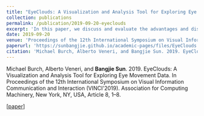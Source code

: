 ```yaml
---
title: "EyeClouds: A Visualization and Analysis Tool for Exploring Eye Movement Data"
collection: publications
permalink: /publication/2019-09-20-eyeclouds
excerpt: 'In this paper, we discuss and evaluate the advantages and disadvantages of several techniques to visualize and analyze eye movement data tracked and recorded from public transport map viewers in a formerly conducted eye tracking experiment. Such techniques include heat maps and gaze stripes. To overcome the disadvantages and improve the effectiveness of those techniques, we present a viable solution that makes use of existing techniques such as heat maps and gaze stripes, as well as attention clouds which are inspired by the general concept of word clouds. We also develop a web application with interactive attention clouds, named the EyeCloud, to put theory into practice. The main objective of this paper is to help public transport map designers and producers gain feedback and insights on how the current design of the map can be further improved, by leveraging on the visualization tool. In addition, this visualization tool, the EyeCloud, can be easily extended to many other purposes with various types of data. It could be possibly applied to entertainment industries, for instance, to track the attention of the film audiences in order to improve the advertisements.'
date: 2019-09-20
venue: 'Proceedings of the 12th International Symposium on Visual Information Communication and Interaction'
paperurl: 'https://sunbangjie.github.io/academic-pages/files/EyeClouds.pdf'
citation: 'Michael Burch, Alberto Veneri, and Bangjie Sun. 2019. EyeClouds: A Visualization and Analysis Tool for Exploring Eye Movement Data. In Proceedings of the 12th International Symposium on Visual Information Communication and Interaction (VINCI'2019). Association for Computing Machinery, New York, NY, USA, Article 8, 1–8.'
---
```

Michael Burch, Alberto Veneri, and **Bangjie Sun**. 2019. EyeClouds: A Visualization and Analysis Tool for Exploring Eye Movement Data. In Proceedings of the 12th International Symposium on Visual Information Communication and Interaction (VINCI'2019). Association for Computing Machinery, New York, NY, USA, Article 8, 1–8.

\[[paper](https://sunbangjie.github.io/academic-pages/files/EyeClouds.pdf)\]